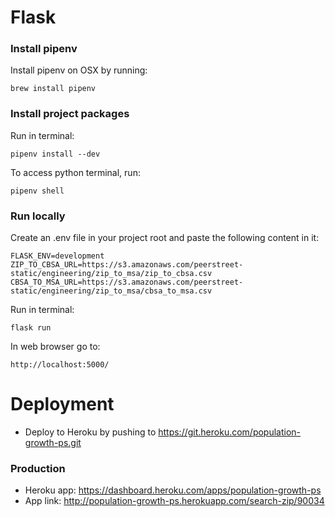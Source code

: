 # Flask
### Install pipenv
Install pipenv on OSX by running:

    brew install pipenv

### Install project packages
Run in terminal:

    pipenv install --dev
    
To access python terminal, run:

    pipenv shell
    
### Run locally
Create an .env file in your project root and paste the following content in it:

    FLASK_ENV=development
    ZIP_TO_CBSA_URL=https://s3.amazonaws.com/peerstreet-static/engineering/zip_to_msa/zip_to_cbsa.csv
    CBSA_TO_MSA_URL=https://s3.amazonaws.com/peerstreet-static/engineering/zip_to_msa/cbsa_to_msa.csv
 
Run in terminal:

    flask run
    
In web browser go to:

    http://localhost:5000/


# Deployment
- Deploy to Heroku by pushing to https://git.heroku.com/population-growth-ps.git  

### Production
- Heroku app: https://dashboard.heroku.com/apps/population-growth-ps
- App link: http://population-growth-ps.herokuapp.com/search-zip/90034